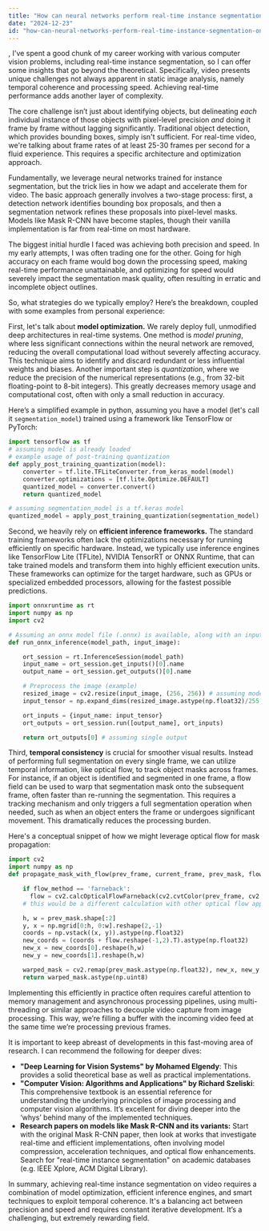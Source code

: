 ```yaml
---
title: "How can neural networks perform real-time instance segmentation on video?"
date: "2024-12-23"
id: "how-can-neural-networks-perform-real-time-instance-segmentation-on-video"
---
```


,  I've spent a good chunk of my career working with various computer vision problems, including real-time instance segmentation, so I can offer some insights that go beyond the theoretical. Specifically, video presents unique challenges not always apparent in static image analysis, namely temporal coherence and processing speed. Achieving real-time performance adds another layer of complexity.

The core challenge isn’t just about identifying objects, but delineating *each* individual instance of those objects with pixel-level precision *and* doing it frame by frame without lagging significantly. Traditional object detection, which provides bounding boxes, simply isn't sufficient. For real-time video, we're talking about frame rates of at least 25-30 frames per second for a fluid experience. This requires a specific architecture and optimization approach.

Fundamentally, we leverage neural networks trained for instance segmentation, but the trick lies in how we adapt and accelerate them for video. The basic approach generally involves a two-stage process: first, a detection network identifies bounding box proposals, and then a segmentation network refines these proposals into pixel-level masks. Models like Mask R-CNN have become staples, though their vanilla implementation is far from real-time on most hardware.

The biggest initial hurdle I faced was achieving both precision and speed. In my early attempts, I was often trading one for the other. Going for high accuracy on each frame would bog down the processing speed, making real-time performance unattainable, and optimizing for speed would severely impact the segmentation mask quality, often resulting in erratic and incomplete object outlines.

So, what strategies do we typically employ? Here’s the breakdown, coupled with some examples from personal experience:

First, let's talk about **model optimization.** We rarely deploy full, unmodified deep architectures in real-time systems. One method is *model pruning*, where less significant connections within the neural network are removed, reducing the overall computational load without severely affecting accuracy. This technique aims to identify and discard redundant or less influential weights and biases. Another important step is *quantization*, where we reduce the precision of the numerical representations (e.g., from 32-bit floating-point to 8-bit integers). This greatly decreases memory usage and computational cost, often with only a small reduction in accuracy.

Here’s a simplified example in python, assuming you have a model (let's call it `segmentation_model`) trained using a framework like TensorFlow or PyTorch:

```python
import tensorflow as tf
# assuming model is already loaded
# example usage of post-training quantization
def apply_post_training_quantization(model):
    converter = tf.lite.TFLiteConverter.from_keras_model(model)
    converter.optimizations = [tf.lite.Optimize.DEFAULT]
    quantized_model = converter.convert()
    return quantized_model

# assuming segmentation_model is a tf.keras model
quantized_model = apply_post_training_quantization(segmentation_model)
```

Second, we heavily rely on **efficient inference frameworks.** The standard training frameworks often lack the optimizations necessary for running efficiently on specific hardware. Instead, we typically use inference engines like TensorFlow Lite (TFLite), NVIDIA TensorRT or ONNX Runtime, that can take trained models and transform them into highly efficient execution units. These frameworks can optimize for the target hardware, such as GPUs or specialized embedded processors, allowing for the fastest possible predictions.

```python
import onnxruntime as rt
import numpy as np
import cv2

# Assuming an onnx model file (.onnx) is available, along with an input image
def run_onnx_inference(model_path, input_image):

    ort_session = rt.InferenceSession(model_path)
    input_name = ort_session.get_inputs()[0].name
    output_name = ort_session.get_outputs()[0].name

    # Preprocess the image (example)
    resized_image = cv2.resize(input_image, (256, 256)) # assuming model requires 256x256 input
    input_tensor = np.expand_dims(resized_image.astype(np.float32)/255.0, axis=0) # assuming input is normalized

    ort_inputs = {input_name: input_tensor}
    ort_outputs = ort_session.run([output_name], ort_inputs)

    return ort_outputs[0] # assuming single output
```

Third, **temporal consistency** is crucial for smoother visual results. Instead of performing full segmentation on every single frame, we can utilize temporal information, like optical flow, to track object masks across frames. For instance, if an object is identified and segmented in one frame, a flow field can be used to warp that segmentation mask onto the subsequent frame, often faster than re-running the segmentation. This requires a tracking mechanism and only triggers a full segmentation operation when needed, such as when an object enters the frame or undergoes significant movement. This dramatically reduces the processing burden.

Here's a conceptual snippet of how we might leverage optical flow for mask propagation:

```python
import cv2
import numpy as np
def propagate_mask_with_flow(prev_frame, current_frame, prev_mask, flow_method='farneback'):

    if flow_method == 'farneback':
      flow = cv2.calcOpticalFlowFarneback(cv2.cvtColor(prev_frame, cv2.COLOR_BGR2GRAY), cv2.cvtColor(current_frame, cv2.COLOR_BGR2GRAY), None, 0.5, 3, 15, 3, 5, 1.2, 0)
    # this would be a different calculation with other optical flow approaches

    h, w = prev_mask.shape[:2]
    y, x = np.mgrid[0:h, 0:w].reshape(2,-1)
    coords = np.vstack((x, y)).astype(np.float32)
    new_coords = (coords + flow.reshape(-1,2).T).astype(np.float32)
    new_x = new_coords[0].reshape(h,w)
    new_y = new_coords[1].reshape(h,w)

    warped_mask = cv2.remap(prev_mask.astype(np.float32), new_x, new_y, cv2.INTER_LINEAR)
    return warped_mask.astype(np.uint8)
```

Implementing this efficiently in practice often requires careful attention to memory management and asynchronous processing pipelines, using multi-threading or similar approaches to decouple video capture from image processing. This way, we’re filling a buffer with the incoming video feed at the same time we’re processing previous frames.

It is important to keep abreast of developments in this fast-moving area of research. I can recommend the following for deeper dives:

*   **"Deep Learning for Vision Systems" by Mohamed Elgendy**: This provides a solid theoretical base as well as practical implementations.
*  **"Computer Vision: Algorithms and Applications" by Richard Szeliski**: This comprehensive textbook is an essential reference for understanding the underlying principles of image processing and computer vision algorithms. It’s excellent for diving deeper into the ‘whys’ behind many of the implemented techniques.
*   **Research papers on models like Mask R-CNN and its variants:** Start with the original Mask R-CNN paper, then look at works that investigate real-time and efficient implementations, often involving model compression, acceleration techniques, and optical flow enhancements. Search for "real-time instance segmentation" on academic databases (e.g. IEEE Xplore, ACM Digital Library).

In summary, achieving real-time instance segmentation on video requires a combination of model optimization, efficient inference engines, and smart techniques to exploit temporal coherence. It's a balancing act between precision and speed and requires constant iterative development. It’s a challenging, but extremely rewarding field.
